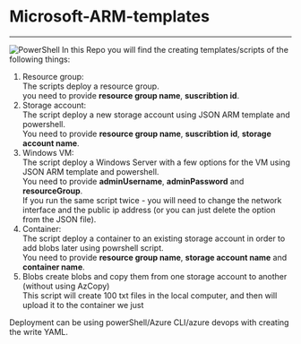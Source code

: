 # Microsoft-ARM-templates
---
![PowerShell](https://user-images.githubusercontent.com/71592856/214279247-d8eaae5a-972a-45de-b288-9d6105406068.svg)
In this Repo you will find the creating templates/scripts of the following things:
1. Resource group:  <br />
The scripts deploy a resource group. <br />
you need to provide **resource group name**, **suscribtion id**. <br />
2. Storage account: <br />
The script deploy a new storage account using JSON ARM template and powershell. <br />
You need to provide **resource group name**, **suscribtion id**,  **storage account name**. <br />
3. Windows VM: <br />
The script deploy a Windows Server with a few options for the VM using JSON ARM template and powershell. <br />
You need to provide **adminUsername**, **adminPassword** and **resourceGroup**. <br />
If you run the same script twice - you will need to change the network interface and the public ip address (or you can just delete the option from the JSON file).
4. Container: <br />
The script deploy a container to an existing storage account in order to add blobs later using powrshell script. <br />
You need to provide **resource group name**, **storage account name** and **container name**. <br />
5. Blobs create blobs and copy them from one storage account to another (without using AzCopy) <br />
This script will create 100 txt files in the local computer, and then will upload it to the container we just  <br />


Deployment can be using powerShell/Azure CLI/azure devops with creating the write YAML. 



